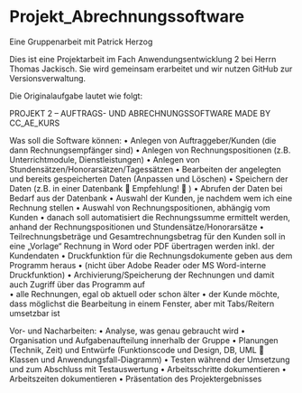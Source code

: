 # Projekt_Abrechnungssoftware

Eine Gruppenarbeit mit Patrick Herzog

Dies ist eine Projektarbeit im Fach Anwendungsentwicklung 2 bei Herrn Thomas Jackisch.
Sie wird gemeinsam erarbeitet und wir nutzen GitHub zur Versionsverwaltung.

Die Originalaufgabe lautet wie folgt:

PROJEKT 2 – AUFTRAGS- UND ABRECHNUNGSSOFTWARE MADE BY CC_AE_KURS

Was soll die Software können:
    • Anlegen von Auftraggeber/Kunden (die dann Rechnungsempfänger sind)
    • Anlegen von Rechnungspositionen (z.B. Unterrichtmodule, Dienstleistungen)
    • Anlegen von Stundensätzen/Honorarsätzen/Tagessätzen
    • Bearbeiten der angelegten und bereits gespeicherten Daten (Anpassen und Löschen)
    • Speichern der Daten (z.B. in einer Datenbank  Empfehlung!  )
    • Abrufen der Daten bei Bedarf aus der Datenbank
    • Auswahl der Kunden, je nachdem wem ich eine Rechnung stellen
    • Auswahl von Rechnungspositionen, abhängig vom Kunden
    • danach soll automatisiert die Rechnungssumme ermittelt werden, anhand der Rechnungspositionen und Stundensätze/Honorarsätze
    • Teilrechnungsbeträge und Gesamtrechnungsbetrag für den Kunden soll in eine „Vorlage“ Rechnung in Word oder PDF übertragen werden inkl. der Kundendaten
    • Druckfunktion für die Rechnungsdokumente geben aus dem Programm heraus
    • (nicht über Adobe Reader oder MS Word-interne Druckfunktion)
    • Archivierung/Speicherung der Rechnungen und damit auch Zugriff über das Programm auf  
    • alle Rechnungen, egal ob aktuell oder schon älter
    • der Kunde möchte, dass möglichst die Bearbeitung in einem Fenster, aber mit Tabs/Reitern umsetzbar ist

Vor- und Nacharbeiten:
    • Analyse, was genau gebraucht wird
    • Organisation und Aufgabenaufteilung innerhalb der Gruppe
    • Planungen (Technik, Zeit) und Entwürfe (Funktionscode und Design, DB, UML  Klassen und Anwendungsfall-Diagramm)
    • Testen während der Umsetzung und zum Abschluss mit Testauswertung
    • Arbeitsschritte dokumentieren
    • Arbeitszeiten dokumentieren
    • Präsentation des Projektergebnisses
